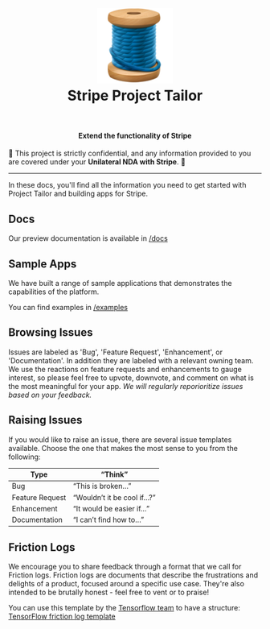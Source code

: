 <h1 align="center">
  <br>
    <img src="./docs/core/thread.png" alt="logo" width="150">
  <br>
  Stripe Project Tailor
  <br>
  <br>
</h1>

<h4 align="center">Extend the functionality of Stripe</h4>

🚨 This project is strictly confidential, and any information provided to you are covered under your **Unilateral NDA with Stripe**. 🚨

<hr>

In these docs, you'll find all the information you need to get started with Project Tailor and building apps for Stripe.

## Docs

Our preview documentation is available in [/docs](./docs/README.md)

## Sample Apps

We have built a range of sample applications that demonstrates the capabilities of the platform. 

You can find examples in [/examples](/examples)

## Browsing Issues
Issues are labeled as 'Bug', 'Feature Request', 'Enhancement', or 'Documentation'. In addition they are labeled with a relevant owning team. 
We use the reactions on feature requests and enhancements to gauge interest, so please feel free to upvote, downvote, and comment on what is the most meaningful for your app. *We will regularly reporioritize issues based on your feedback.*

## Raising Issues
If you would like to raise an issue, there are several issue templates available. Choose the one that makes the most sense to you from the following:

| Type             | “Think”                    |
| ---------------- | -------------------------- |
| Bug              | “This is broken…”          |
| Feature Request  | “Wouldn’t it be cool if…?” |
| Enhancement      | “It would be easier if…”   |
| Documentation    | “I can’t find how to…”     |


## Friction Logs

We encourage you to share feedback through a format that we call for Friction logs. Friction logs are documents that describe the frustrations and delights of a product, focused around a specific use case. They're also intended to be brutally honest - feel free to vent or to praise!

You can use this template by the [Tensorflow team](https://github.com/tensorflow/community/blob/master/sigs/build/tensorflow-testing.md) to have a structure: [TensorFlow friction log template](https://docs.google.com/document/d/1HVG3t-mgGZKU4iMeguTWGejbnQ54qUTXwdCFkA5xHG0/edit)


